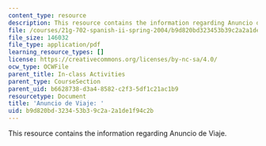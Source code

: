 ```yaml
---
content_type: resource
description: This resource contains the information regarding Anuncio de Viaje.
file: /courses/21g-702-spanish-ii-spring-2004/b9d820bd323453b39c2a2a1de1f94c2b_MIT21G_702S04_41anunc.pdf
file_size: 146032
file_type: application/pdf
learning_resource_types: []
license: https://creativecommons.org/licenses/by-nc-sa/4.0/
ocw_type: OCWFile
parent_title: In-class Activities
parent_type: CourseSection
parent_uid: b6628738-d3a4-8582-c2f3-5df1c21ac1b9
resourcetype: Document
title: 'Anuncio de Viaje: '
uid: b9d820bd-3234-53b3-9c2a-2a1de1f94c2b
---
```

This resource contains the information regarding Anuncio de Viaje.